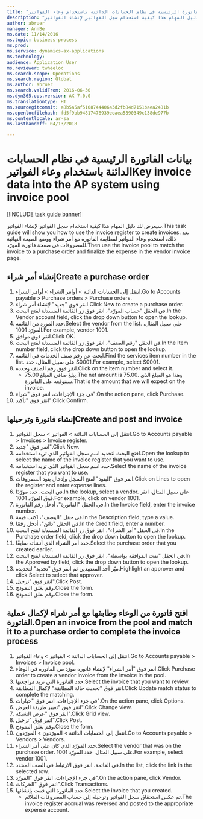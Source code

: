 ```yaml
--- 
title: "بيانات الفاتورة الرئيسية في نظام الحسابات الدائنة باستخدام ‏‫وعاء الفواتير‬"
description: "سيعرض لك دليل المهام هذا كيفية استخدام سجل الفواتير لإنشاء الفواتير."
author: abruer
manager: AnnBe
ms.date: 11/14/2016
ms.topic: business-process
ms.prod: 
ms.service: dynamics-ax-applications
ms.technology: 
audience: Application User
ms.reviewer: twheeloc
ms.search.scope: Operations
ms.search.region: Global
ms.author: abruer
ms.search.validFrom: 2016-06-30
ms.dyn365.ops.version: AX 7.0.0
ms.translationtype: HT
ms.sourcegitcommit: a8b5a5af5108744406a3d2fb84d7151baea2481b
ms.openlocfilehash: fd5f9bb94817478939eeaea5890349c138de977b
ms.contentlocale: ar-sa
ms.lasthandoff: 04/13/2018

---
```

# <a name="key-invoice-data-into-the-ap-system-using-invoice-pool"></a><span data-ttu-id="8cd57-103">بيانات الفاتورة الرئيسية في نظام الحسابات الدائنة باستخدام ‏‫وعاء الفواتير‬</span><span class="sxs-lookup"><span data-stu-id="8cd57-103">Key invoice data into the AP system using invoice pool</span></span>

[!INCLUDE [task guide banner](../../includes/task-guide-banner.md)]

<span data-ttu-id="8cd57-104">سيعرض لك دليل المهام هذا كيفية استخدام سجل الفواتير لإنشاء الفواتير.</span><span class="sxs-lookup"><span data-stu-id="8cd57-104">This task guide will show you how to use the invoice register to create invoices.</span></span>  <span data-ttu-id="8cd57-105">بعد ذلك، استخدم وعاء الفواتير لمطابقة الفاتورة مع أمر شراء ووضع الصيغة النهائية للمصروفات في صفحة فاتورة المورّد.</span><span class="sxs-lookup"><span data-stu-id="8cd57-105">Then use the invoice pool to match the invoice to a purchase order and finalize the expense in the vendor invoice page.</span></span>


## <a name="create-a-purchase-order"></a><span data-ttu-id="8cd57-106">إنشاء أمر شراء</span><span class="sxs-lookup"><span data-stu-id="8cd57-106">Create a purchase order</span></span>
1. <span data-ttu-id="8cd57-107">انتقل إلى الحسابات الدائنة > أوامر الشراء > أوامر الشراء.</span><span class="sxs-lookup"><span data-stu-id="8cd57-107">Go to Accounts payable > Purchase orders > Purchase orders.</span></span>
2. <span data-ttu-id="8cd57-108">انقر فوق "جديد" لإنشاء أمر شراء.</span><span class="sxs-lookup"><span data-stu-id="8cd57-108">Click New to create a purchase order.</span></span>
3. <span data-ttu-id="8cd57-109">في الحقل "حساب المورّد‬"، انقر فوق زر القائمة المنسدلة لفتح البحث.</span><span class="sxs-lookup"><span data-stu-id="8cd57-109">In the Vendor account field, click the drop down button to open the lookup.</span></span>
4. <span data-ttu-id="8cd57-110">حدد المورد من القائمة.</span><span class="sxs-lookup"><span data-stu-id="8cd57-110">Select the vendor from the list.</span></span> <span data-ttu-id="8cd57-111">على سبيل المثال، المورّد 1001.</span><span class="sxs-lookup"><span data-stu-id="8cd57-111">For example, vendor 1001.</span></span>
5. <span data-ttu-id="8cd57-112">انقر فوق موافق.</span><span class="sxs-lookup"><span data-stu-id="8cd57-112">Click OK.</span></span>
6. <span data-ttu-id="8cd57-113">في الحقل "رقم الصنف"، انقر فوق زر القائمة المنسدلة لفتح البحث.</span><span class="sxs-lookup"><span data-stu-id="8cd57-113">In the Item number field, click the drop down button to open the lookup.</span></span>
7. <span data-ttu-id="8cd57-114">ابحث عن رقم صنف الخدمات في القائمة.</span><span class="sxs-lookup"><span data-stu-id="8cd57-114">Find the services item number in the list.</span></span> <span data-ttu-id="8cd57-115">على سبيل المثال، حدد S0001.</span><span class="sxs-lookup"><span data-stu-id="8cd57-115">For example, select S0001.</span></span>
8. <span data-ttu-id="8cd57-116">انقر فوق رقم الصنف وحدده.</span><span class="sxs-lookup"><span data-stu-id="8cd57-116">Click on the item number and select it.</span></span>
    * <span data-ttu-id="8cd57-117">يبلغ صافي المبلغ 75.00.</span><span class="sxs-lookup"><span data-stu-id="8cd57-117">The net amount is 75.00.</span></span>  <span data-ttu-id="8cd57-118">وهذا هو المبلغ الذي سنتوقعه على الفاتورة.</span><span class="sxs-lookup"><span data-stu-id="8cd57-118">That is the amount that we will expect on the invoice.</span></span>  
9. <span data-ttu-id="8cd57-119">في جزء الإجراءات، انقر فوق "شراء‬".</span><span class="sxs-lookup"><span data-stu-id="8cd57-119">On the action pane, click Purchase.</span></span>
10. <span data-ttu-id="8cd57-120">انقر فوق "تأكيد".</span><span class="sxs-lookup"><span data-stu-id="8cd57-120">Click Confirm.</span></span>

## <a name="create-and-post-and-invoice"></a><span data-ttu-id="8cd57-121">إنشاء فاتورة وترحيلها</span><span class="sxs-lookup"><span data-stu-id="8cd57-121">Create and post and invoice</span></span>
1. <span data-ttu-id="8cd57-122">انتقل إلى الحسابات الدائنة > الفواتير > سجل الفواتير.</span><span class="sxs-lookup"><span data-stu-id="8cd57-122">Go to Accounts payable > Invoices > Invoice register.</span></span>
2. <span data-ttu-id="8cd57-123">انقر فوق "جديد".</span><span class="sxs-lookup"><span data-stu-id="8cd57-123">Click New.</span></span>
3. <span data-ttu-id="8cd57-124">افتح البحث لتحديد اسم سجل الفواتير الذي تريد استخدامه.</span><span class="sxs-lookup"><span data-stu-id="8cd57-124">Open the lookup to select the name of the invoice register that you want to use.</span></span>
4. <span data-ttu-id="8cd57-125">حدد اسم سجل الفواتير الذي تريد استخدامه.</span><span class="sxs-lookup"><span data-stu-id="8cd57-125">Select the name of the invoice register that you want to use.</span></span>
5. <span data-ttu-id="8cd57-126">انقر فوق "البنود‬" لفتح السجل وإدخال بنود المصروفات.</span><span class="sxs-lookup"><span data-stu-id="8cd57-126">Click on Lines to open the register and enter expense lines.</span></span>
6. <span data-ttu-id="8cd57-127">في البحث، حدد مورّدًا.</span><span class="sxs-lookup"><span data-stu-id="8cd57-127">In the lookup, select a vendor.</span></span> <span data-ttu-id="8cd57-128">على سبيل المثال، انقر فوق المورّد 1001.</span><span class="sxs-lookup"><span data-stu-id="8cd57-128">For example, click on vendor 1001.</span></span>
7. <span data-ttu-id="8cd57-129">في الحقل "الفاتورة"، أدخل رقم الفاتورة.</span><span class="sxs-lookup"><span data-stu-id="8cd57-129">In the Invoice field, enter the invoice number.</span></span>
8. <span data-ttu-id="8cd57-130">في حقل "الوصف"، اكتب قيمة.</span><span class="sxs-lookup"><span data-stu-id="8cd57-130">In the Description field, type a value.</span></span>
9. <span data-ttu-id="8cd57-131">في الحقل "دائن"، أدخل رقمًا.</span><span class="sxs-lookup"><span data-stu-id="8cd57-131">In the Credit field, enter a number.</span></span>
10. <span data-ttu-id="8cd57-132">في الحقل "أمر الشراء"، انقر فوق زر القائمة المنسدلة لفتح البحث.</span><span class="sxs-lookup"><span data-stu-id="8cd57-132">In the Purchase order field, click the drop down button to open the lookup.</span></span>
11. <span data-ttu-id="8cd57-133">حدد أمر الشراء الذي أنشأته سابقًا.</span><span class="sxs-lookup"><span data-stu-id="8cd57-133">Select the purchase order that you created earlier.</span></span>
12. <span data-ttu-id="8cd57-134">في الحقل "تمت الموافقة بواسطة‬"، انقر فوق زر القائمة المنسدلة لفتح البحث.</span><span class="sxs-lookup"><span data-stu-id="8cd57-134">In the Approved by field, click the drop down button to open the lookup.</span></span>
13. <span data-ttu-id="8cd57-135">ميّز أحد المعتمِدين ثم انقر فوق "تحديد" لتحديده.</span><span class="sxs-lookup"><span data-stu-id="8cd57-135">Highlight an approver and click Select to select that approver.</span></span>
14. <span data-ttu-id="8cd57-136">انقر فوق "ترحيل".</span><span class="sxs-lookup"><span data-stu-id="8cd57-136">Click Post.</span></span>
15. <span data-ttu-id="8cd57-137">وقم بغلق النموذج.</span><span class="sxs-lookup"><span data-stu-id="8cd57-137">Close the form.</span></span>
16. <span data-ttu-id="8cd57-138">وقم بغلق النموذج.</span><span class="sxs-lookup"><span data-stu-id="8cd57-138">Close the form.</span></span>

## <a name="open-an-invoice-from-the-pool-and-match-it-to-a-purchase-order-to-complete-the-invoice-process"></a><span data-ttu-id="8cd57-139">افتح فاتورة من الوعاء وطابقها مع أمر شراء لإكمال عملية الفاتورة.</span><span class="sxs-lookup"><span data-stu-id="8cd57-139">Open an invoice from the pool and match it to a purchase order to complete the invoice process</span></span>
1. <span data-ttu-id="8cd57-140">انتقل إلى الحسابات الدائنة > الفواتير > وعاء الفواتير‬.</span><span class="sxs-lookup"><span data-stu-id="8cd57-140">Go to Accounts payable > Invoices > Invoice pool.</span></span>
2. <span data-ttu-id="8cd57-141">انقر فوق "أمر الشراء" لإنشاء فاتورة مورّد من الفاتورة في الوعاء.</span><span class="sxs-lookup"><span data-stu-id="8cd57-141">Click Purchase order to create a vendor invoice from the invoice in the pool.</span></span>
3. <span data-ttu-id="8cd57-142">حدد الفاتورة التي تريد مراجعتها.</span><span class="sxs-lookup"><span data-stu-id="8cd57-142">Select the invoice that you want to review.</span></span>
4. <span data-ttu-id="8cd57-143">انقر فوق "تحديث حالة المطابقة‬" لإكمال المطابقة.</span><span class="sxs-lookup"><span data-stu-id="8cd57-143">Click Update match status to complete the matching.</span></span>
5. <span data-ttu-id="8cd57-144">في جزء الإجراءات، انقر فوق "خيارات".</span><span class="sxs-lookup"><span data-stu-id="8cd57-144">On the action pane, click Options.</span></span>
6. <span data-ttu-id="8cd57-145">انقر فوق "تغيير طريقة العرض‬".</span><span class="sxs-lookup"><span data-stu-id="8cd57-145">Click Change view.</span></span>
7. <span data-ttu-id="8cd57-146">انقر فوق "عرض الشبكة".</span><span class="sxs-lookup"><span data-stu-id="8cd57-146">Click Grid view.</span></span>
8. <span data-ttu-id="8cd57-147">انقر فوق "ترحيل".</span><span class="sxs-lookup"><span data-stu-id="8cd57-147">Click Post.</span></span>
9. <span data-ttu-id="8cd57-148">وقم بغلق النموذج.</span><span class="sxs-lookup"><span data-stu-id="8cd57-148">Close the form.</span></span>
10. <span data-ttu-id="8cd57-149">انتقل إلى الحسابات الدائنة > المورّدون > المورّدون.</span><span class="sxs-lookup"><span data-stu-id="8cd57-149">Go to Accounts payable > Vendors > Vendors.</span></span>
11. <span data-ttu-id="8cd57-150">حدد المورّد الذي كان على أمر الشراء.</span><span class="sxs-lookup"><span data-stu-id="8cd57-150">Select the vendor that was on the purchase order.</span></span> <span data-ttu-id="8cd57-151">على سبيل المثال، حدد المورّد 1001.</span><span class="sxs-lookup"><span data-stu-id="8cd57-151">For example, select vendor 1001.</span></span>
12. <span data-ttu-id="8cd57-152">في القائمة، انقر فوق الارتباط في الصف المحدد.</span><span class="sxs-lookup"><span data-stu-id="8cd57-152">In the list, click the link in the selected row.</span></span>
13. <span data-ttu-id="8cd57-153">في جزء الإجراءات، انقر فوق "المورّد".</span><span class="sxs-lookup"><span data-stu-id="8cd57-153">On the action pane, click Vendor.</span></span>
14. <span data-ttu-id="8cd57-154">انقر فوق "الحركات".</span><span class="sxs-lookup"><span data-stu-id="8cd57-154">Click Transactions.</span></span>
15. <span data-ttu-id="8cd57-155">حدد الفاتورة التي قمت بإنشائها.</span><span class="sxs-lookup"><span data-stu-id="8cd57-155">Select the invoice that you created.</span></span>
    * <span data-ttu-id="8cd57-156">تم عكس استحقاق سجل الفواتير وترحيله إلى حساب المصروفات الملائم.</span><span class="sxs-lookup"><span data-stu-id="8cd57-156">The invoice register accrual was reversed and posted to the appropriate expense account.</span></span>  


